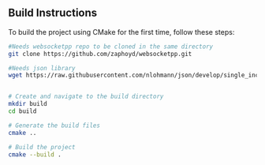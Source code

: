 ## Build Instructions

To build the project using CMake for the first time, follow these steps:
```sh
#Needs websocketpp repo to be cloned in the same directory
git clone https://github.com/zaphoyd/websocketpp.git

#Needs json library
wget https://raw.githubusercontent.com/nlohmann/json/develop/single_include/nlohmann/json.hpp -P include/nlohmann/


# Create and navigate to the build directory
mkdir build
cd build

# Generate the build files
cmake ..

# Build the project
cmake --build .
